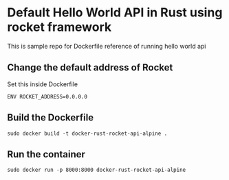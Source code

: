 # Default Hello World API in Rust using rocket framework
This is sample repo for Dockerfile reference of running hello world api

## Change the default address of Rocket
Set this inside Dockerfile
```
ENV ROCKET_ADDRESS=0.0.0.0
```

## Build the Dockerfile
```
sudo docker build -t docker-rust-rocket-api-alpine .
```

## Run the container
```
sudo docker run -p 8000:8000 docker-rust-rocket-api-alpine
```
